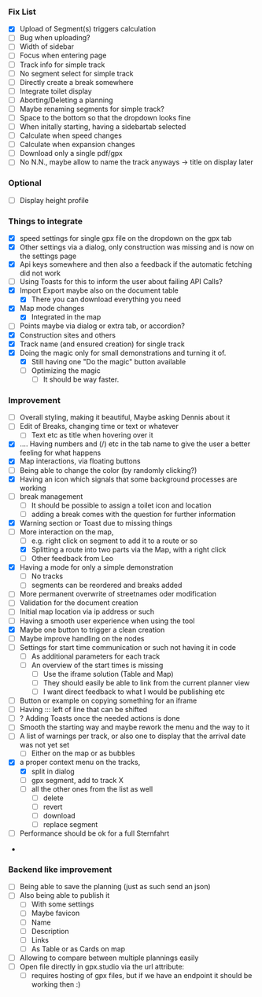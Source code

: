 ### Fix List
- [x] Upload of Segment(s) triggers calculation
- [ ] Bug when uploading?
- [ ] Width of sidebar
- [ ] Focus when entering page
- [ ] Track info for simple track
- [ ] No segment select for simple track
- [ ] Directly create a break somewhere
- [ ] Integrate toilet display
- [ ] Aborting/Deleting a planning
- [ ] Maybe renaming segments for simple track?
- [ ] Space to the bottom so that the dropdown looks fine
- [ ] When initally starting, having a sidebartab selected
- [ ] Calculate when speed changes
- [ ] Calculate when expansion changes
- [ ] Download only a single pdf/gpx
- [ ] No N.N., maybe allow to name the track anyways -> title on display later

### Optional
- [ ] Display height profile


### Things to integrate

-[x] speed settings for single gpx file on the dropdown on the gpx tab
-[x] Other settings via a dialog, only construction was missing and is now on the settings page
-[x] Api keys somewhere and then also a feedback if the automatic fetching did not work
-[ ] Using Toasts for this to inform the user about failing API Calls?
-[x] Import Export maybe also on the document table
    -[x] There you can download everything you need
-[x] Map mode changes
    -[x] Integrated in the map
-[ ] Points maybe via dialog or extra tab, or accordion?
-[x] Construction sites and others
-[x] Track name (and ensured creation) for single track
- [x] Doing the magic only for small demonstrations and turning it of.
  - [x] Still having one "Do the magic" button available
  - [ ] Optimizing the magic
    - [ ] It should be way faster.

### Improvement
- [ ] Overall styling, making it beautiful, Maybe asking Dennis about it
- [ ] Edit of Breaks, changing time or text or whatever
  - [ ] Text etc as title when hovering over it
-[x] .... Having numbers and (/) etc in the tab name to give the user a better feeling for what happens
-[x] Map interactions, via floating buttons
- [ ] Being able to change the color (by randomly clicking?)
-[x] Having an icon which signals that some background processes are working
-[ ] break management
    -[ ] It should be possible to assign a toilet icon and location
    - [ ] adding a break comes with the question for further information
-[x] Warning section or Toast due to missing things
-[ ] More interaction on the map,
    -[ ] e.g. right click on segment to add it to a route or so
    -[x] Splitting a route into two parts via the Map, with a right click
    -[ ] Other feedback from Leo
-[x] Having a mode for only a simple demonstration
    -[ ] No tracks
    -[ ] segments can be reordered and breaks added
-[ ] More permanent overwrite of streetnames oder modification
-[ ] Validation for the document creation
-[ ] Initial map location via ip address or such
-[ ] Having a smooth user experience when using the tool
-[x] Maybe one button to trigger a clean creation
-[ ] Maybe improve handling on the nodes
-[ ] Settings for start time communication or such not having it in code
  - [ ] As additional parameters for each track
  - [ ] An overview of the start times is missing
    - [ ] Use the iframe solution (Table and Map)
    - [ ] They should easily be able to link from the current planner view
    - [ ] I want direct feedback to what I would be publishing etc
-[ ] Button or example on copying something for an iframe
-[ ] Having ::: left of line that can be shifted
-[ ] ? Adding Toasts once the needed actions is done
-[ ] Smooth the starting way and maybe rework the menu and the way to it
-[ ] A list of warnings per track, or also one to display that the arrival date was not yet set
    - [ ] Either on the map or as bubbles
- [x] a proper context menu on the tracks,
    - [x] split in dialog
    - [ ] gpx segment, add to track X
    - [ ] all the other ones from the list as well
      - [ ] delete
      - [ ] revert
      - [ ] download
      - [ ] replace segment
- [ ] Performance should be ok for a full Sternfahrt
- 

### Backend like improvement

-[ ] Being able to save the planning (just as such send an json)
-[ ] Also being able to publish it
    -[ ] With some settings
    -[ ] Maybe favicon
    -[ ] Name
    -[ ] Description
    -[ ] Links
    -[ ] As Table or as Cards on map
-[ ] Allowing to compare between multiple plannings easily
- [ ] Open file directly in gpx.studio via the url attribute:
  - [ ] requires hosting of gpx files, but if we have an endpoint it should be working then :)
